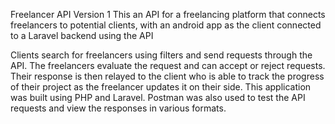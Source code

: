 Freelancer API Version 1
This an API for a freelancing platform that connects freelancers to potential clients, with an android app as the client connected to a Laravel backend using the API

Clients search for freelancers using filters and send requests through the API. The freelancers evaluate the request and can accept or reject requests. Their response is then relayed to the client who is able to track the progress of their project as the freelancer updates it on their side.
This application was built using PHP and Laravel. Postman was also used to test the API requests and view the responses in various formats.
